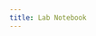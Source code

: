 ```yaml
---
title: Lab Notebook
---
```


<!-- Use a template to avoid default title, which pluralizes the content subdir name (Lab Notebooks) -->
<!-- This tempalte also lets us specify default content -->